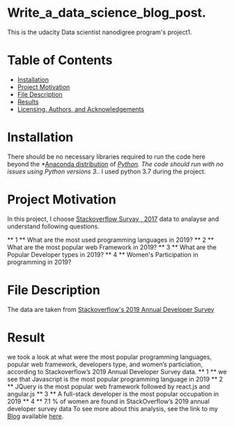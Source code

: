 # Write_a_data_science_blog_post.
This is the udacity Data scientist nanodigree program's project1.

# Table of Contents
* [Installation](#installation)
* [Project Motivation](#project-motivation)
* [File Description](#file-description )
* [Results]()
* [Licensing, Authors, and Acknowledgements]()

# Installation
There should be no necessary libraries required to run the code here beyond the *[Anaconda distribution](https://www.anaconda.com/distribution/) of *[Python](https://www.python.org/downloads/). The code should run with no issues using Python versions 3.*. I used python 3.7 during the project.

# Project Motivation
In this project, I choose [Stackoverflow Survay , 2017](https://www.kaggle.com/stackoverflow/so-survey-2017) data to analayse and understand following questions.

** 1 ** What are the most used programming languages in 2019?
** 2 ** What are the most popular web Framework in 2019? 
** 3 ** What are the Popular Developer types in 2019? 
** 4 ** Women's Participation in programming in 2019?

# File Description
The data are taken from [Stackoverflow's 2019 Annual Developer Survey](https://insights.stackoverflow.com/survey)

# Result 
we took a look at what were the most popular programming languages, popular web framework, developers type, and women’s particiation, according to Stackoverflow’s 2019 Annual Developer Survey data.
** 1 ** we see that Javascript is the most popular programming language in 2019
** 2 ** JQuery is the most popular web framework followed by react.js and angular.js
** 3 ** A full-stack developer is the most popular occupation in 2019
** 4 ** 7.1 % of women are found in StackOverflow’s 2019 annual developer survey data
To see more about this analysis, see the link to my [Blog](https://medium.com/@rojandhimal1/stack-overflows-data-analysis-9c70066b1690) available [here](https://medium.com/@rojandhimal1/stack-overflows-data-analysis-9c70066b1690).